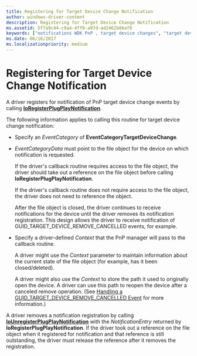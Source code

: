 ```yaml
---
title: Registering for Target Device Change Notification
author: windows-driver-content
description: Registering for Target Device Change Notification
ms.assetid: 5f7a9c44-c9a4-4ff8-a97d-ad2462b86af0
keywords: ["notifications WDK PnP , target device changes", "target device change notifications WDK PnP", "EventCategoryTargetDeviceChange notification", "registering target device change notifications", "IoRegisterPlugPlayNotification"]
ms.date: 06/16/2017
ms.localizationpriority: medium
---
```


# Registering for Target Device Change Notification





A driver registers for notification of PnP target device change events by calling [**IoRegisterPlugPlayNotification**](https://msdn.microsoft.com/library/windows/hardware/ff549526).

The following information applies to calling this routine for target device change notification:

-   Specify an *EventCategory* of **EventCategoryTargetDeviceChange**.

-   *EventCategoryData* must point to the file object for the device on which notification is requested.

    If the driver's callback routine requires access to the file object, the driver should take out a reference on the file object before calling **IoRegisterPlugPlayNotification**.

    If the driver's callback routine does not require access to the file object, the driver does not need to reference the object.

    After the file object is closed, the driver continues to receive notifications for the device until the driver removes its notification registration. This design allows the driver to receive notification of GUID\_TARGET\_DEVICE\_REMOVE\_CANCELLED events, for example.

-   Specify a driver-defined *Context* that the PnP manager will pass to the callback routine.

    A driver might use the *Context* parameter to maintain information about the current state of the file object (for example, has it been closed/deleted).

    A driver might also use the *Context* to store the path it used to originally open the device. A driver can use this path to reopen the device after a canceled remove operation. (See [Handling a GUID\_TARGET\_DEVICE\_REMOVE\_CANCELLED Event](handling-a-guid-target-device-remove-cancelled-event.md) for more information.)

A driver removes a notification registration by calling [**IoUnregisterPlugPlayNotification**](https://msdn.microsoft.com/library/windows/hardware/ff550398) with the *NotificationEntry* returned by **IoRegisterPlugPlayNotification**. If the driver took out a reference on the file object when it registered for notification and that reference is still outstanding, the driver must release the reference after it removes the registration.

 

 




